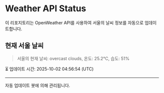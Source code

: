 
# Weather API Status

이 리포지토리는 OpenWeather API를 사용하여 서울의 날씨 정보를 자동으로 업데이트합니다.

## 현재 서울 날씨
> 서울의 현재 날씨: overcast clouds, 온도: 25.2°C, 습도: 51%

⏳ 업데이트 시간: 2025-10-02 04:56:54 (UTC)

---
자동 업데이트 봇에 의해 관리됩니다.
